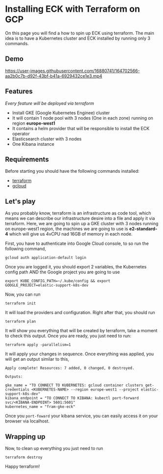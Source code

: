 # Installing ECK with Terraform on GCP

On this page you will find a how to spin up ECK using terraform. The main idea is to have a Kubernetes cluster and ECK installed by running only 3 commands.

## Demo
https://user-images.githubusercontent.com/16880741/164702566-aa2b0c7b-d92f-43bf-b41a-6929432ce1e3.mp4

## Features
_Every feature will be deployed via terraform_

- Install GKE (Google Kubernetes Enginee) cluster 
- It will contain 1 node pool with 3 nodes (One in each zone) running on region **europe-west1**
- It contains a helm provider that will be responsible to install the ECK operator
- Elasticsearch cluster with 3 nodes
- One Kibana instance

## Requirements
Before starting you should have the following commands installed:

- [terraform](https://www.terraform.io/downloads)
- [gcloud](https://cloud.google.com/sdk/docs/install)

## Let's play
As you probably know, terraform is an infrastructure as code tool, which means we can describe our infrastructure desire into a file and apply it via terraform.
Here, we are going to spin up a GKE cluster with 3 nodes running on europe-west1 region, the machines we are going to use is **e2-standard-4** which will give us 4vCPU nad 16GB of memory in each node.

First, you have to authenticate into Google Cloud console, to so run the following command,

`gcloud auth application-default login`

Once you are logged it, you should export 2 variables, the Kubernetes config path AND the Google project you are going to use

`export KUBE_CONFIG_PATH=~/.kube/config && export GOOGLE_PROJECT=elastic-support-k8s-dev`

Now, you can run

`terraform init`

It will load the providers and configuration. Right after that, you should run

`terraform plan`

It will show you everything that will be created by terraform, take a moment to check this output.
Once you are ready, you just need to run:

`terraform apply -parallelism=1`

It will apply your changes in sequence.
Once everything was applied, you will get an output similar to this,

```
Apply complete! Resources: 7 added, 0 changed, 0 destroyed.

Outputs:

gke_name = "TO CONNECT TO KUBERNETES: gcloud container clusters get-credentials <KUBERNETES-NAME> --region europe-west1 --project elastic-support-k8s-dev"
kibana_endpoint = "TO CONNECT TO KIBANA: kubectl port-forward svc/<KIBANA-ENDPOINT> 5601:5601"
kubernetes_name = "fram-gke-eck"
```

Once you `port-foward` your kibana service, you can easily access it on your browser via localhost.

## Wrapping up
Now, to clean up everything you just need to run

`terraform destroy`

Happy terraform!
